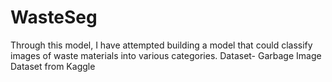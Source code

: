 # WasteSeg
Through this model, I have attempted building a model that could classify images of waste materials into various categories.
Dataset- Garbage Image Dataset from Kaggle
